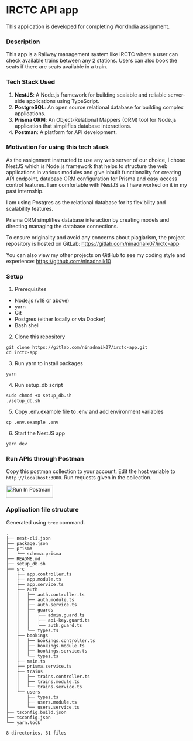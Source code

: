 # IRCTC API app

This application is developed for completing WorkIndia assignment.

### Description

This app is a Railway management system like IRCTC where a user can check available trains between any 2 stations. Users can also book the seats if there are seats available in a train.

### Tech Stack Used

1. **NestJS**: A Node.js framework for building scalable and reliable server-side applications using TypeScript.
2. **PostgreSQL**: An open source relational database for building complex applications.
3. **Prisma ORM**: An Object-Relational Mappers (ORM) tool for Node.js application that simplifies database interactions.
4. **Postman**: A platform for API development.

### Motivation for using this tech stack

As the assignment instructed to use any web server of our choice, I chose NestJS which is Node.js framework that helps to structure the web applications in various modules and give inbuilt functionality for creating API endpoint, database ORM configuration for Prisma and easy access control features. I am comfortable with NestJS as I have worked on it in my past internship.

I am using Postgres as the relational database for its flexibility and scalability features.

Prisma ORM simplifies database interaction by creating models and directing managing the database connections.

To ensure originality and avoid any concerns about plagiarism, the project repository is hosted on GitLab: https://gitlab.com/ninadnaik07/irctc-app

You can also view my other projects on GitHub to see my coding style and experience: https://github.com/ninadnaik10

### Setup

1. Prerequisites

- Node.js (v18 or above)
- yarn
- Git
- Postgres (either locally or via Docker)
- Bash shell

2. Clone this repository

```
git clone https://gitlab.com/ninadnaik07/irctc-app.git
cd irctc-app
```

3. Run yarn to install packages

```
yarn
```

4. Run setup_db script

```
sudo chmod +x setup_db.sh
./setup_db.sh
```

5. Copy .env.example file to .env and add environment variables

```
cp .env.example .env
```

6. Start the NestJS app

```
yarn dev
```

### Run APIs through Postman

Copy this postman collection to your account. Edit the host variable to `http://localhost:3000`. Run requests given in the collection.

[<img src="https://run.pstmn.io/button.svg" alt="Run In Postman" style="width: 128px; height: 32px;">](https://app.getpostman.com/run-collection/20169910-f073a8cd-3860-4538-9fbb-2480a48792de?action=collection%2Ffork&source=rip_markdown&collection-url=entityId%3D20169910-f073a8cd-3860-4538-9fbb-2480a48792de%26entityType%3Dcollection%26workspaceId%3D8cf17d2d-eb90-4a70-9229-54856dbf3496)

### Application file structure

Generated using `tree` command.

```
.
├── nest-cli.json
├── package.json
├── prisma
│   └── schema.prisma
├── README.md
├── setup_db.sh
├── src
│   ├── app.controller.ts
│   ├── app.module.ts
│   ├── app.service.ts
│   ├── auth
│   │   ├── auth.controller.ts
│   │   ├── auth.module.ts
│   │   ├── auth.service.ts
│   │   ├── guards
│   │   │   ├── admin.guard.ts
│   │   │   ├── api-key.guard.ts
│   │   │   └── auth.guard.ts
│   │   └── types.ts
│   ├── bookings
│   │   ├── bookings.controller.ts
│   │   ├── bookings.module.ts
│   │   ├── bookings.service.ts
│   │   └── types.ts
│   ├── main.ts
│   ├── prisma.service.ts
│   ├── trains
│   │   ├── trains.controller.ts
│   │   ├── trains.module.ts
│   │   └── trains.service.ts
│   └── users
│       ├── types.ts
│       ├── users.module.ts
│       └── users.service.ts
├── tsconfig.build.json
├── tsconfig.json
└── yarn.lock

8 directories, 31 files
```
